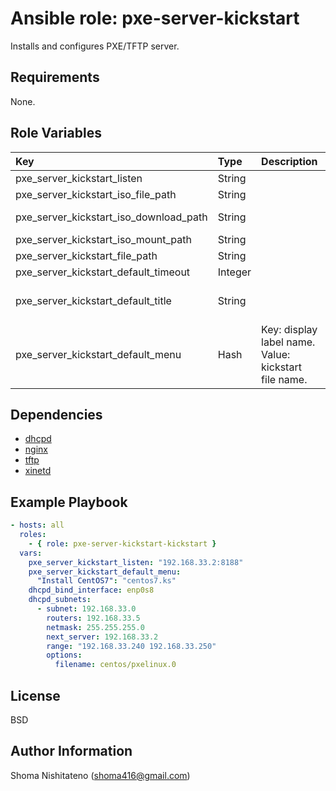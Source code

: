 Ansible role: pxe-server-kickstart
=========

Installs and configures PXE/TFTP server.

Requirements
------------

None.

Role Variables
--------------

|Key|Type|Description|Default|
|:--|:---|:----------|:------|
|pxe_server_kickstart_listen|String||127.0.0.1:8188|
|pxe_server_kickstart_iso_file_path|String||/var/lib/tftpboot/centos7.iso|
|pxe_server_kickstart_iso_download_path|String||[CentOS-7-x86_64-Minimal-1511.iso](http://ftp.riken.jp/Linux/centos/7/isos/x86_64/CentOS-7-x86_64-Minimal-1511.iso)|
|pxe_server_kickstart_iso_mount_path|String||/var/www/html/centos7|
|pxe_server_kickstart_file_path|String||/var/www/html/kickstart|
|pxe_server_kickstart_default_timeout|Integer||300|
|pxe_server_kickstart_default_title|String||########## CentOS 7 PXE Boot Menu ##########|
|pxe_server_kickstart_default_menu|Hash|Key: display label name. Value: kickstart file name.|{}|

Dependencies
------------

- [dhcpd](https://github.com/shomatan/ansible-role-dhcpd.git)
- [nginx](https://github.com/shomatan/ansible-role-nginx.git)
- [tftp](https://github.com/shomatan/ansible-role-tftp.git)
- [xinetd](https://github.com/shomatan/ansible-role-xinetd.git)

Example Playbook
----------------

```yaml
- hosts: all
  roles:
    - { role: pxe-server-kickstart-kickstart }
  vars:
    pxe_server_kickstart_listen: "192.168.33.2:8188"
    pxe_server_kickstart_default_menu:
      "Install CentOS7": "centos7.ks"
    dhcpd_bind_interface: enp0s8
    dhcpd_subnets:
      - subnet: 192.168.33.0
        routers: 192.168.33.5
        netmask: 255.255.255.0
        next_server: 192.168.33.2
        range: "192.168.33.240 192.168.33.250"
        options:
          filename: centos/pxelinux.0
```

License
-------

BSD

Author Information
------------------

Shoma Nishitateno (shoma416@gmail.com)
